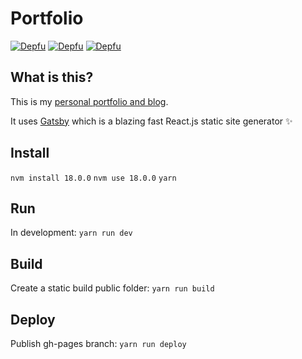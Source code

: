 # Portfolio

[![Depfu](https://badges.depfu.com/badges/98a7a1d84c86a38af5acb58afe50cc0d/status.svg)](https://depfu.com)
[![Depfu](https://badges.depfu.com/badges/98a7a1d84c86a38af5acb58afe50cc0d/overview.svg)](https://depfu.com/github/livingincircuits/portfolio?project_id=36207)
[![Depfu](https://badges.depfu.com/badges/98a7a1d84c86a38af5acb58afe50cc0d/count.svg)](https://depfu.com/github/livingincircuits/portfolio?project_id=36207)

## What is this?

This is my [personal portfolio and blog](http://www.livingincircuits.co.uk). 

It uses [Gatsby](https://github.com/gatsbyjs/gatsby) which is a blazing fast React.js static site generator :sparkles:

## Install
`nvm install 18.0.0`
`nvm use 18.0.0`
`yarn`

## Run
In development: `yarn run dev`

## Build
Create a static build public folder: `yarn run build`

## Deploy
Publish gh-pages branch: `yarn run deploy`
